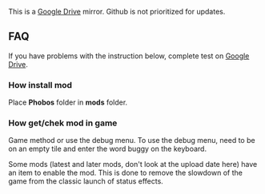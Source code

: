 This is a [Google Drive](https://drive.google.com/drive/folders/1n7KAw_ACSoOeiUhKhrPPfzm_V6dIiIy7) mirror. Github is not prioritized for updates.
## FAQ
If you have problems with the instruction below, complete test on [Google Drive](https://drive.google.com/drive/folders/1n7KAw_ACSoOeiUhKhrPPfzm_V6dIiIy7).
### How install mod
Place **Phobos** folder in **mods** folder.
### How get/chek mod in game
Game method or use the debug menu.  To use the debug menu, need to be on an empty tile and enter the word buggy on the keyboard.

Some mods (latest and later mods, don't look at the upload date here) have an item to enable the mod.  This is done to remove the slowdown of the game from the classic launch of status effects.
